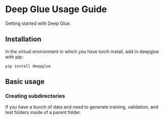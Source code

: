 # Deep Glue Usage Guide

Getting started with Deep Glue. 

## Installation

In the virtual environment in which you have torch install, add in deepglue with pip:

    pip install deepglue

## Basic usage

### Creating subdirectories
If you have a bunch of data and need to generate training, validation, and test folders inside of a parent folder.